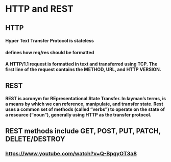 # HTTP and REST

## HTTP

#### Hyper Text Transfer Protocol is stateless
 
#### defines how req/res should be formatted

#### A HTTP/1.1 request is formatted in text and transferred using TCP. The first line of the request contains the METHOD, URL, and HTTP VERSION.

## REST

#### REST is acronym for REpresentational State Transfer. In layman’s terms, is a means by which we can reference, manipulate, and transfer state. Rest uses a common set of methods (called “verbs”) to operate on the state of a resource (“noun”), generally using HTTP as the transfer protocol.

## REST methods include GET, POST, PUT, PATCH, DELETE/DESTROY

### https://www.youtube.com/watch?v=Q-BpqyOT3a8
